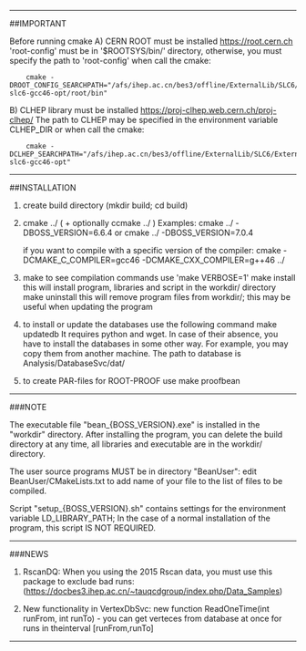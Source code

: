 ------------------------------------------------------------------------------
 ##IMPORTANT

 Before running cmake
 A) CERN ROOT must be installed
        https://root.cern.ch
    'root-config' must be in '$ROOTSYS/bin/' directory,
    otherwise, you must specify the path to 'root-config'
    when call the cmake:

        cmake -DROOT_CONFIG_SEARCHPATH="/afs/ihep.ac.cn/bes3/offline/ExternalLib/SLC6/ExternalLib/external/ROOT/5.34.09/x86_64-slc6-gcc46-opt/root/bin"

 B) CLHEP library must be installed
        https://proj-clhep.web.cern.ch/proj-clhep/
    The path to CLHEP may be specified in the environment
    variable CLHEP_DIR or when call the cmake:

        cmake -DCLHEP_SEARCHPATH="/afs/ihep.ac.cn/bes3/offline/ExternalLib/SLC6/ExternalLib/external/clhep/2.0.4.5/x86_64-slc6-gcc46-opt"

------------------------------------------------------------------------------
 ##INSTALLATION

 1) create build directory (mkdir build; cd build)

 2) cmake ../ ( + optionally ccmake ../ )
    Examples:
       cmake ../ -DBOSS_VERSION=6.6.4
    or
       cmake ../ -DBOSS_VERSION=7.0.4

    if you want to compile with a specific version of the compiler:
       cmake -DCMAKE_C_COMPILER=gcc46 -DCMAKE_CXX_COMPILER=g++46 ../

 3) make
        to see compilation commands use 'make VERBOSE=1'
    make install
        this will install program, libraries and script in the
        workdir/ directory
    make uninstall
        this will remove program files from workdir/;
        this may be useful when updating the program

 4) to install or update the databases use the following command
    make updatedb
        It requires python and wget. In case of their absence,
        you have to install the databases in some other way.
        For example, you may copy them from another machine.
        The path to database is Analysis/DatabaseSvc/dat/

 5) to create PAR-files for ROOT-PROOF use
    make proofbean

------------------------------------------------------------------------------
  ###NOTE

  The executable file "bean_{BOSS_VERSION}.exe"
  is installed in the "workdir" directory.
  After installing the program, you can delete the build
  directory at any time, all libraries and executable are
  in the workdir/ directory.

  The user source programs MUST be in directory "BeanUser":
  edit BeanUser/CMakeLists.txt to add name of your file
  to the list of files to be compiled.

  Script "setup_{BOSS_VERSION}.sh" contains settings
  for the environment variable LD_LIBRARY_PATH;
  In the case of a normal installation of the program,
  this script IS NOT REQUIRED.

------------------------------------------------------------------------------
  ###NEWS

  1. RscanDQ: When you using the 2015 Rscan data, you must use this package
     to exclude bad runs:
     (https://docbes3.ihep.ac.cn/~tauqcdgroup/index.php/Data_Samples)

  2. New functionality in VertexDbSvc: new function 
     ReadOneTime(int runFrom, int runTo) - you can get verteces from
     database at once for runs in theinterval [runFrom,runTo]

------------------------------------------------------------------------------
